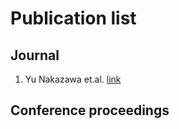 # Publication list
## Journal
1. Yu Nakazawa et.al. [link](https://ieeexplore.ieee.org/document/9443094)
## Conference proceedings
